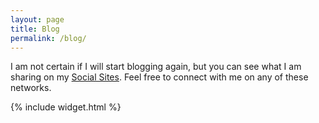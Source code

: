 ```yaml
---
layout: page
title: Blog
permalink: /blog/
---
```


I am not certain if I will start blogging again, but you can see what I am sharing on my <a href="{{ site.baseurl }}/dna">Social Sites</a>.  Feel free to connect with me on any of these networks.

{% include widget.html %}